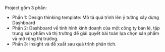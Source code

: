 
Project gồm 3 phần: 
- Phần 1: Design thinking template: Mô tả quá trình lên ý tưởng xây dựng Dashboard
- Phần 2: Dashboard về tình hình kinh doanh của một công ty bán lẻ, tập trung sản phẩm và thị trường để giải quyết bài toán lựa chọn sản phẩm và mở rộng thị trường.
- Phần 3: Insight và đề xuất sau quá trình phân tích.
